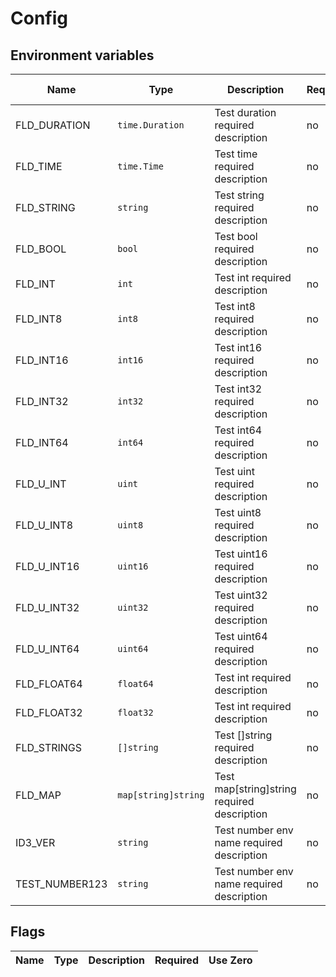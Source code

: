 # Config

## Environment variables

| Name | Type | Description | Required | Use Zero |
|------|------|------|------|------|
|FLD_DURATION|<code>time.Duration</code>|Test duration required description|no|no|
|FLD_TIME|<code>time.Time</code>|Test time required description|no|no|
|FLD_STRING|<code>string</code>|Test string required description|no|no|
|FLD_BOOL|<code>bool</code>|Test bool required description|no|no|
|FLD_INT|<code>int</code>|Test int required description|no|no|
|FLD_INT8|<code>int8</code>|Test int8 required description|no|no|
|FLD_INT16|<code>int16</code>|Test int16 required description|no|no|
|FLD_INT32|<code>int32</code>|Test int32 required description|no|no|
|FLD_INT64|<code>int64</code>|Test int64 required description|no|no|
|FLD_U_INT|<code>uint</code>|Test uint required description|no|no|
|FLD_U_INT8|<code>uint8</code>|Test uint8 required description|no|no|
|FLD_U_INT16|<code>uint16</code>|Test uint16 required description|no|no|
|FLD_U_INT32|<code>uint32</code>|Test uint32 required description|no|no|
|FLD_U_INT64|<code>uint64</code>|Test uint64 required description|no|no|
|FLD_FLOAT64|<code>float64</code>|Test int required description|no|no|
|FLD_FLOAT32|<code>float32</code>|Test int required description|no|no|
|FLD_STRINGS|<code>[]string</code>|Test []string required description|no|no|
|FLD_MAP|<code>map[string]string</code>|Test map[string]string required description|no|no|
|ID3_VER|<code>string</code>|Test number env name required description|no|no|
|TEST_NUMBER123|<code>string</code>|Test number env name required description|no|no|
## Flags

| Name | Type | Description | Required | Use Zero |
|------|------|------|------|------|
